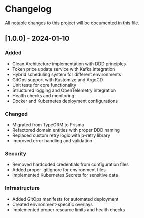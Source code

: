 # Changelog

All notable changes to this project will be documented in this file.

## [1.0.0] - 2024-01-10

### Added
- Clean Architecture implementation with DDD principles
- Token price update service with Kafka integration
- Hybrid scheduling system for different environments
- GitOps support with Kustomize and ArgoCD
- Unit tests for core functionality
- Structured logging and OpenTelemetry integration
- Health checks and monitoring
- Docker and Kubernetes deployment configurations

### Changed
- Migrated from TypeORM to Prisma
- Refactored domain entities with proper DDD naming
- Replaced custom retry logic with p-retry library
- Improved error handling and validation

### Security
- Removed hardcoded credentials from configuration files
- Added proper .gitignore for environment files
- Implemented Kubernetes Secrets for sensitive data

### Infrastructure
- Added GitOps manifests for automated deployment
- Created environment-specific overlays
- Implemented proper resource limits and health checks
